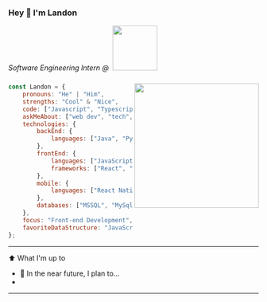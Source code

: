 ### Hey 👋 I'm Landon 

<p><em>Software Engineering Intern @ &nbsp;<a href="https://www.nerdwallet.com"><img src="https://upload.wikimedia.org/wikipedia/commons/thumb/a/ac/Nerdwallet_Horizontal_Logo.svg/800px-Nerdwallet_Horizontal_Logo.svg.png" width=90></a></em></p>


### <img align='right' src="https://media-exp3.licdn.com/dms/image/C4E03AQHUnOT4rUt59w/profile-displayphoto-shrink_400_400/0/1623883038970?e=1629331200&v=beta&t=ZS0PhYmeSbyq4LIg6SQ9GmuwbAavRXER4kCt-sYeCjA" width=250>

```javascript
const Landon = {
    pronouns: "He" | "Him",
    strengths: "Cool" & "Nice",
    code: ["Javascript", "Typescript", "Python", "Java", "R"],
    askMeAbout: ["web dev", "tech", "music", "90s anime"],
    technologies: {
        backEnd: {
            languages: ["Java", "Python", "c#"],
        },
        frontEnd: {
            languages: ["JavaScript", "HTML", "CSS"]
            frameworks: ["React", "Angular"]
        },
        mobile: {
            languages: ["React Native", "iOS Development"]
        },
        databases: ["MSSQL", "MySql"],
    },
    focus: "Front-end Development",
    favoriteDataStructure: "JavaScript Array"
};
```
---
⬆️ What I'm up to

- 📆 In the near future, I plan to...
- 
---

<!--
**CoolandNiceGuy/CoolandNiceGuy** is a ✨ _special_ ✨ repository because its `README.md` (this file) appears on your GitHub profile.

Here are some ideas to get you started:

- 🔭 I’m currently working on ...
- 🌱 I’m currently learning ...
- 👯 I’m looking to collaborate on ...
- 🤔 I’m looking for help with ...
- 💬 Ask me about ...
- 📫 How to reach me: ...
- 😄 Pronouns: ...
- ⚡ Fun fact: ...
-->
